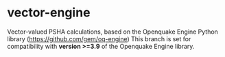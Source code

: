 # vector-engine
Vector-valued PSHA calculations, based on the Openquake Engine Python library (https://github.com/gem/oq-engine)
This branch is set for compatibility with **version >=3.9** of the  Openquake Engine library.

